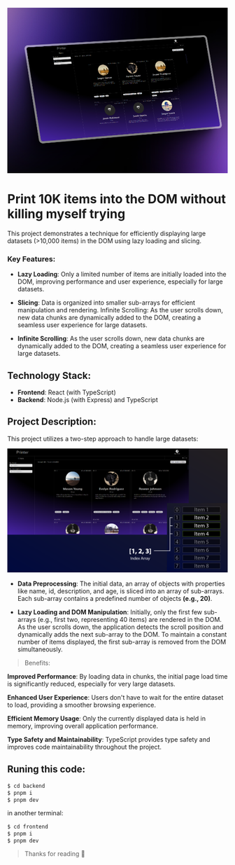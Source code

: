 ![Image description](./frontend/public/printer10k.png)

#  Print 10K items into the DOM without killing myself trying

This project demonstrates a technique for efficiently displaying large datasets (>10,000 items) in the DOM using lazy loading and slicing.

### Key Features:

- **Lazy Loading**: Only a limited number of items are initially loaded into the DOM, improving performance and user experience, especially for large datasets.

- **Slicing**: Data is organized into smaller sub-arrays for efficient manipulation and rendering.
Infinite Scrolling: As the user scrolls down, new data chunks are dynamically added to the DOM, creating a seamless user experience for large datasets.

- **Infinite Scrolling**: As the user scrolls down, new data chunks are dynamically added to the DOM, creating a seamless user experience for large datasets.

## Technology Stack:

- **Frontend**: React (with TypeScript)
- **Backend**: Node.js (with Express) and TypeScript

## Project Description:

This project utilizes a two-step approach to handle large datasets:

![Image description](./frontend/public/arraySlice.png)

- **Data Preprocessing**: The initial data, an array of objects with properties like name, id, description, and age, is sliced into an array of sub-arrays. Each sub-array contains a predefined number of objects **(e.g., 20)**.

- **Lazy Loading and DOM Manipulation**: Initially, only the first few sub-arrays (e.g., first two, representing 40 items) are rendered in the DOM. As the user scrolls down, the application detects the scroll position and dynamically adds the next sub-array to the DOM. To maintain a constant number of items displayed, the first sub-array is removed from the DOM simultaneously.

>Benefits:

**Improved Performance**: By loading data in chunks, the initial page load time is significantly reduced, especially for very large datasets.

**Enhanced User Experience**: Users don't have to wait for the entire dataset to load, providing a smoother browsing experience.

**Efficient Memory Usage**: Only the currently displayed data is held in memory, improving overall application performance.

**Type Safety and Maintainability**: TypeScript provides type safety and improves code maintainability throughout the project.

## Runing this code:

```
$ cd backend
$ pnpm i
$ pnpm dev
```

in another terminal:

```
$ cd frontend
$ pnpm i
$ pnpm dev
```

> Thanks for reading 💓
